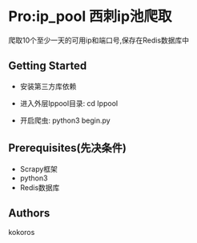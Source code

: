 Pro:ip_pool 西刺ip池爬取
===================

爬取10个至少一天的可用ip和端口号,保存在Redis数据库中

Getting Started
--------------
* 安装第三方库依赖

* 进入外层Ippool目录: 
     cd Ippool
* 开启爬虫:
     python3 begin.py

Prerequisites(先决条件)
----------------------
* Scrapy框架
* python3
* Redis数据库


Authors
-----------
kokoros

